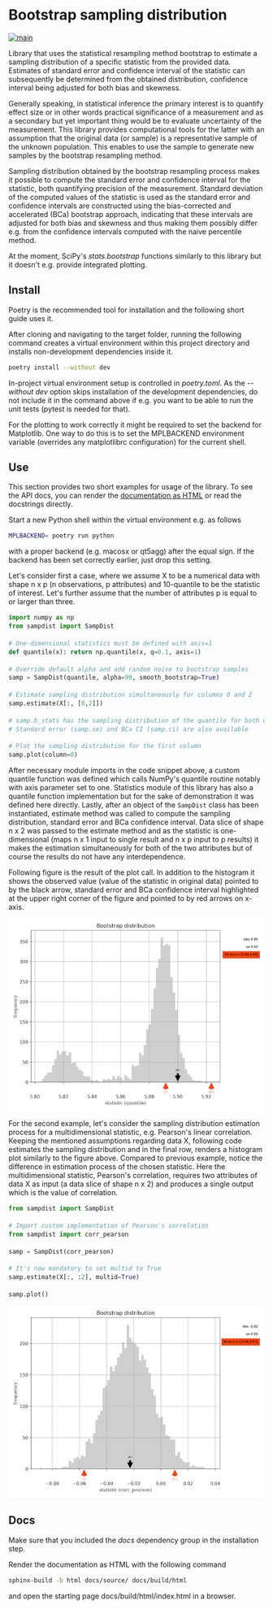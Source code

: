 # Bootstrap sampling distribution #

[![main](https://github.com/elmomoilanen/Bootstrap-sampling-distribution/actions/workflows/main.yml/badge.svg)](https://github.com/elmomoilanen/Bootstrap-sampling-distribution/actions/workflows/main.yml)

Library that uses the statistical resampling method bootstrap to estimate a sampling distribution of a specific statistic from the provided data. Estimates of standard error and confidence interval of the statistic can subsequently be determined from the obtained distribution, confidence interval being adjusted for both bias and skewness.

Generally speaking, in statistical inference the primary interest is to quantify effect size or in other words practical significance of a measurement and as a secondary but yet important thing would be to evaluate uncertainty of the measurement. This library provides computational tools for the latter with an assumption that the original data (or sample) is a representative sample of the unknown population. This enables to use the sample to generate new samples by the bootstrap resampling method.

Sampling distribution obtained by the bootstrap resampling process makes it possible to compute the standard error and confidence interval for the statistic, both quantifying precision of the measurement. Standard deviation of the computed values of the statistic is used as the standard error and confidence intervals are constructed using the bias-corrected and accelerated (BCa) bootstrap approach, indicating that these intervals are adjusted for both bias and skewness and thus making them possibly differ e.g. from the confidence intervals computed with the naive percentile method.

At the moment, SciPy's *stats.bootstrap* functions similarly to this library but it doesn't e.g. provide integrated plotting.

## Install ##

Poetry is the recommended tool for installation and the following short guide uses it.

After cloning and navigating to the target folder, running the following command creates a virtual environment within this project directory and installs non-development dependencies inside it.

```bash
poetry install --without dev
```

In-project virtual environment setup is controlled in *poetry.toml*. As the *--without dev* option skips installation of the development dependencies, do not include it in the command above if e.g. you want to be able to run the unit tests (pytest is needed for that).

For the plotting to work correctly it might be required to set the backend for Matplotlib. One way to do this is to set the MPLBACKEND environment variable (overrides any matplotlibrc configuration) for the current shell.

## Use ##

This section provides two short examples for usage of the library. To see the API docs, you can render the [documentation as HTML](#docs) or read the docstrings directly.

Start a new Python shell within the virtual environment e.g. as follows

```bash
MPLBACKEND= poetry run python
```

with a proper backend (e.g. macosx or qt5agg) after the equal sign. If the backend has been set correctly earlier, just drop this setting.

Let's consider first a case, where we assume X to be a numerical data with shape n x p (n observations, p attributes) and 10-quantile to be the statistic of interest. Let's further assume that the number of attributes p is equal to or larger than three.

```python
import numpy as np
from sampdist import SampDist

# One-dimensional statistics must be defined with axis=1
def quantile(x): return np.quantile(x, q=0.1, axis=1)

# Override default alpha and add random noise to bootstrap samples
samp = SampDist(quantile, alpha=99, smooth_bootstrap=True)

# Estimate sampling distribution simultaneously for columns 0 and 2
samp.estimate(X[:, [0,2]])

# samp.b_stats has the sampling distribution of the quantile for both columns
# Standard error (samp.se) and BCa CI (samp.ci) are also available

# Plot the sampling distribution for the first column
samp.plot(column=0)
```

After necessary module imports in the code snippet above, a custom quantile function was defined which calls NumPy's quantile routine notably with axis parameter set to one. Statistics module of this library has also a quantile function implementation but for the sake of demonstration it was defined here directly. Lastly, after an object of the `SampDist` class has been instantiated, estimate method was called to compute the sampling distribution, standard error and BCa confidence interval. Data slice of shape n x 2
was passed to the estimate method and as the statistic is one-dimensional (maps n x 1 input to single result and n x p input to p results) it makes the estimation simultaneously for both of the two attributes but of course the results do not have any interdependence.

Following figure is the result of the plot call. In addition to the histogram it shows the observed value (value of the statistic in original data) pointed to by the black arrow, standard error and BCa confidence interval highlighted at the upper right corner of the figure and pointed to by red arrows on x-axis.

![](docs/boostrap_distribution_quantile.png)

For the second example, let's consider the sampling distribution estimation process for a multidimensional statistic, e.g. Pearson's linear correlation. Keeping the mentioned assumptions regarding data X, following code estimates the sampling distribution and in the final row, renders a histogram plot similarly to the figure above. Compared to previous example, notice the difference in estimation process of the chosen statistic. Here the multidimensional statistic, Pearson's correlation, requires two attributes of data X as input (a data slice of shape n x 2) and produces a single output which is the value of correlation.

```python
from sampdist import SampDist

# Import custom implementation of Pearson's correlation
from sampdist import corr_pearson

samp = SampDist(corr_pearson)

# It's now mandatory to set multid to True
samp.estimate(X[:, :2], multid=True)

samp.plot()
```

![](docs/bootstrap_distribution_corr.png)

## Docs ##

Make sure that you included the *docs* dependency group in the installation step.

Render the documentation as HTML with the following command

```bash
sphinx-build -b html docs/source/ docs/build/html
```

and open the starting page docs/build/html/index.html in a browser.
